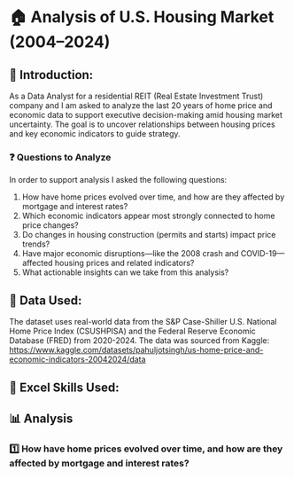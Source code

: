 # 🏠 Analysis of U.S. Housing Market (2004–2024)

## 👋 Introduction:
As a Data Analyst for a residential REIT (Real Estate Investment Trust) company and I am asked to analyze the last 20 years of home price and economic data to support executive decision-making amid housing market uncertainty. The goal is to uncover relationships between housing prices and key economic indicators to guide strategy.

### ❓ Questions to Analyze
In order to support analysis I asked the following questions: 
1. How have home prices evolved over time, and how are they affected by mortgage and interest rates?
2. Which economic indicators appear most strongly connected to home price changes?
3. Do changes in housing construction (permits and starts) impact price trends?
4. Have major economic disruptions—like the 2008 crash and COVID-19—affected housing prices and related indicators?
5. What actionable insights can we take from this analysis?

## 💾 Data Used:

The dataset uses real-world data from the S&P Case-Shiller U.S. National Home Price Index (CSUSHPISA) and 
the Federal Reserve Economic Database (FRED) from 2020-2024. 
The data was sourced from Kaggle: https://www.kaggle.com/datasets/pahuljotsingh/us-home-price-and-economic-indicators-20042024/data

## 🔧 Excel Skills Used:


## 📊 Analysis

### 1️⃣ How have home prices evolved over time, and how are they affected by mortgage and interest rates?
